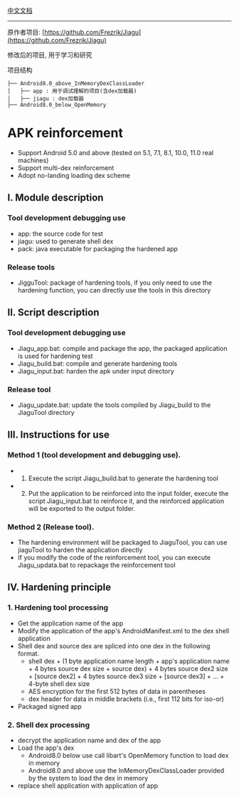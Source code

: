 [中文文档](https://github.com/Frezrik/Jiagu/blob/main/README_CN.md)

---

原作者项目: [https://github.com/Frezrik/Jiagu](https://github.com/Frezrik/Jiagu)

修改后的项目, 用于学习和研究

项目结构

```
├── Android8.0_above_InMemoryDexClassLoader
│   ├── app : 用于调试理解的项目(含dex加载器)
│   ├── jiagu : dex加载器
├── Android8.0_below_OpenMemory
```



# APK reinforcement

* Support Android 5.0 and above (tested on 5.1, 7.1, 8.1, 10.0, 11.0 real machines)
* Support multi-dex reinforcement
* Adopt no-landing loading dex scheme

## I. Module description
### Tool development debugging use
* app: the source code for test
* jiagu: used to generate shell dex
* pack: java executable for packaging the hardened app
### Release tools
* JigguTool: package of hardening tools, if you only need to use the hardening function, you can directly use the tools in this directory

## II. Script description
### Tool development debugging use
* Jiagu_app.bat: compile and package the app, the packaged application is used for hardening test
* Jiagu_build.bat: compile and generate hardening tools
* Jiagu_input.bat: harden the apk under input directory
### Release tool
* Jiagu_update.bat: update the tools compiled by Jiagu_build to the JiaguTool directory

## III. Instructions for use
### Method 1 (tool development and debugging use).
* 1. Execute the script Jiagu_build.bat to generate the hardening tool
* 2. Put the application to be reinforced into the input folder, execute the script Jiagu_input.bat to reinforce it, and the reinforced application will be exported to the output folder.
### Method 2 (Release tool).
* The hardening environment will be packaged to JiaguTool, you can use jiaguTool to harden the application directly
* If you modify the code of the reinforcement tool, you can execute Jiagu_updata.bat to repackage the reinforcement tool

## IV. Hardening principle
### 1. Hardening tool processing
* Get the application name of the app
* Modify the application of the app's AndroidManifest.xml to the dex shell application
* Shell dex and source dex are spliced into one dex in the following format.
    * shell dex + (1 byte application name length + app's application name + 4 bytes source dex size + source dex) + 4 bytes source dex2 size + [source dex2] + 4 bytes source dex3 size + [source dex3] + ... + 4-byte shell dex size
    * AES encryption for the first 512 bytes of data in parentheses
    * dex header for data in middle brackets (i.e., first 112 bits for iso-or)
* Packaged signed app

### 2. Shell dex processing
* decrypt the application name and dex of the app
* Load the app's dex
    * Android8.0 below use call libart's OpenMemory function to load dex in memory
    * Android8.0 and above use the InMemoryDexClassLoader provided by the system to load the dex in memory
* replace shell application with application of app

